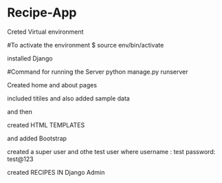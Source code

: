 # Recipe-App

Creted Virtual environment


#To activate the environment 
$ source env/bin/activate

installed Django 


#Command for running the Server
python manage.py runserver

Created home and about pages

included titiles and also added sample data 

and then

created HTML TEMPLATES

and added Bootstrap


created a super user
and othe test user where
username : test
password: test@123


created RECIPES IN Django Admin









